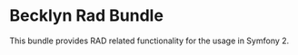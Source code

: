 Becklyn Rad Bundle
==================

This bundle provides RAD related functionality for the usage in Symfony 2.
